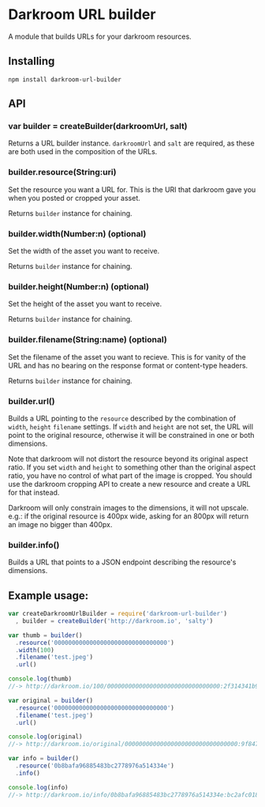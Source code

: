 # Darkroom URL builder

A module that builds URLs for your darkroom resources.

## Installing

```
npm install darkroom-url-builder
```

## API

### var builder = createBuilder(darkroomUrl, salt)

Returns a URL builder instance. `darkroomUrl` and `salt` are required, as these are
both used in the composition of the URLs.

### builder.resource(String:uri)

Set the resource you want a URL for. This is the URI that darkroom gave you when you posted
or cropped your asset.

Returns `builder` instance for chaining.

### builder.width(Number:n) (optional)

Set the width of the asset you want to receive.

Returns `builder` instance for chaining.

### builder.height(Number:n) (optional)

Set the height of the asset you want to receive.

Returns `builder` instance for chaining.

### builder.filename(String:name) (optional)

Set the filename of the asset you want to recieve. This is for vanity of the URL
and has no bearing on the response format or content-type headers.

Returns `builder` instance for chaining.

### builder.url()

Builds a URL pointing to the `resource` described by the combination of `width`, `height`
`filename` settings. If `width` and `height` are not set, the URL will point to the original
resource, otherwise it will be constrained in one or both dimensions.

Note that darkroom will not distort the resource beyond its original aspect ratio. If you set
`width` and `height` to something other than the original aspect ratio, you have no control of
what part of the image is cropped. You should use the darkroom cropping API to create a new resource
and create a URL for that instead.

Darkroom will only constrain images to the dimensions, it will not upscale. e.g.: if the original
resource is 400px wide, asking for an 800px will return an image no bigger than 400px.

### builder.info()

Builds a URL that points to a JSON endpoint describing the resource's dimensions.

## Example usage:

```js
var createDarkroomUrlBuilder = require('darkroom-url-builder')
  , builder = createBuilder('http://darkroom.io', 'salty')

var thumb = builder()
  .resource('00000000000000000000000000000000')
  .width(100)
  .filename('test.jpeg')
  .url()

console.log(thumb)
//-> http://darkroom.io/100/00000000000000000000000000000000:2f314341b9d1d41f1b54b07be8d0cd1a/test.jpeg

var original = builder()
  .resource('00000000000000000000000000000000')
  .filename('test.jpeg')
  .url()

console.log(original)
//-> http://darkroom.io/original/00000000000000000000000000000000:9f847ee652ef4eed45a39625ef30193f/test.jpeg

var info = builder()
  .resource('0b8bafa96885483bc2778976a514334e')
  .info()

console.log(info)
//-> http://darkroom.io/info/0b8bafa96885483bc2778976a514334e:bc2afc01898e3b8e2613793be6cd7598
```